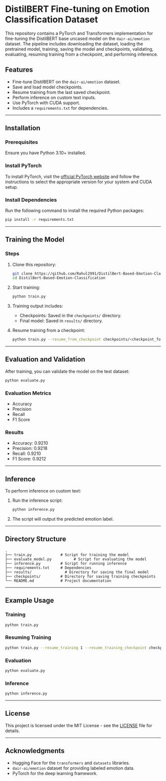 # DistilBERT Fine-tuning on Emotion Classification Dataset

This repository contains a PyTorch and Transformers implementation for fine-tuning the DistilBERT base uncased model on the `dair-ai/emotion` dataset. The pipeline includes downloading the dataset, loading the pretrained model, training, saving the model and checkpoints, validating, evaluating, resuming training from a checkpoint, and performing inference.

## Features

- Fine-tune DistilBERT on the `dair-ai/emotion` dataset.
- Save and load model checkpoints.
- Resume training from the last saved checkpoint.
- Perform inference on custom text inputs.
- Use PyTorch with CUDA support.
- Includes a `requirements.txt` for dependencies.

---

## Installation

### Prerequisites
Ensure you have Python 3.10+ installed.

### Install PyTorch
To install PyTorch, visit the [official PyTorch website](https://pytorch.org/get-started/locally/) and follow the instructions to select the appropriate version for your system and CUDA setup.

### Install Dependencies
Run the following command to install the required Python packages:

```bash
pip install -r requirements.txt
```

---

## Training the Model

### Steps
1. Clone this repository:
    ```bash
    git clone https://github.com/Rahul2991/DistilBert-Based-Emotion-Classification.git
    cd DistilBert-Based-Emotion-Classification
    ```

2. Start training:
    ```bash
    python train.py
    ```

3. Training output includes:
    - Checkpoints: Saved in the `checkpoints/` directory.
    - Final model: Saved in `results/` directory.

4. Resume training from a checkpoint:
    ```bash
    python train.py --resume_from_checkpoint checkpoints/<checkpoint_folder>
    ```

---

## Evaluation and Validation

After training, you can validate the model on the test dataset:

```bash
python evaluate.py
```

### Evaluation Metrics
- Accuracy
- Precision
- Recall
- F1 Score

### Results
- Accuracy: 0.9210
- Precision: 0.9218
- Recall: 0.9210
- F1 Score: 0.9212

---

## Inference

To perform inference on custom text:

1. Run the inference script:
    ```bash
    python inference.py
    ```

2. The script will output the predicted emotion label.

---

## Directory Structure

```plaintext
.
├── train.py             # Script for training the model
├── evaluate_model.py          # Script for evaluating the model
├── inference.py         # Script for running inference
├── requirements.txt     # Dependencies
├── results/               # Directory for saving the final model
├── checkpoints/         # Directory for saving training checkpoints
└── README.md            # Project documentation
```

---

## Example Usage

### Training
```bash
python train.py
```

### Resuming Training
```bash
python train.py --resume_training 1 --resume_training_checkpoint checkpoints/checkpoint-10000
```

### Evaluation
```bash
python evaluate.py
```

### Inference
```bash
python inference.py
```

---

## License
This project is licensed under the MIT License - see the [LICENSE](LICENSE) file for details.

---

## Acknowledgments
- Hugging Face for the `transformers` and `datasets` libraries.
- `dair-ai/emotion` dataset for providing labeled emotion data.
- PyTorch for the deep learning framework.

